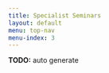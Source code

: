 ```yaml
---
title: Specialist Seminars
layout: default
menu: top-nav
menu-index: 3
---
```


**TODO:** auto generate
